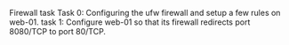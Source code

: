 Firewall task
Task 0: Configuring the ufw firewall and setup a few rules on web-01.
task 1: Configure web-01 so that its firewall redirects port 8080/TCP to port 80/TCP.
